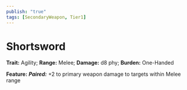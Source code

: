 ```yaml
---
publish: "true"
tags: [SecondaryWeapon, Tier1]
---
```

# Shortsword

**Trait:** Agility; **Range:** Melee; **Damage:** d8 phy; **Burden:** One-Handed

**Feature:** ***Paired:*** +2 to primary weapon damage to targets within Melee range
